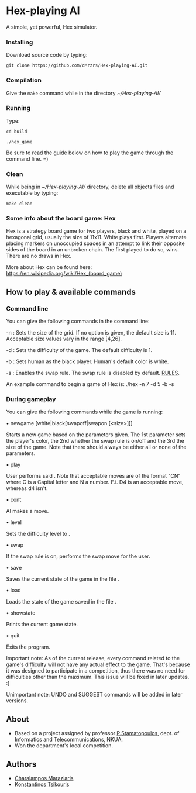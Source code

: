 # Hex-playing AI

A simple, yet powerful, Hex simulator.


### Installing

Download source code by typing:

```
git clone https://github.com/cMrzrs/Hex-playing-AI.git
```


### Compilation

Give the ``` make ``` command while in the directory *~/Hex-playing-AI/*


### Running 

Type:

```
cd build

./hex_game
```
Be sure to read the guide below on how to play the game through the command line. =)


### Clean

While being in *~/Hex-playing-AI/* directory, delete all objects files and executable by typing:   

```
make clean
```


### Some info about the board game: Hex

Hex is a strategy board game for two players, black and white, played on a hexagonal grid, usually the size of 11x11. 
White plays first. 
Players alternate placing markers on unoccupied spaces in an attempt to link their opposite sides of the board in an 
unbroken chain. 
The first played to do so, wins. There are no draws in Hex.

More about Hex can be found here: https://en.wikipedia.org/wiki/Hex_(board_game)


## How to play & available commands

### Command line
You can give the following commands in the command line:

-n <size> : Sets the size of the grid. If no option is given, the default size is 11. Acceptable size values vary in the range [4,26].

-d <difficulty> : Sets the difficulty of the game. The default difficulty is 1.

-b : Sets human as the black player. Human's default color is white.

-s : Enables the swap rule. The swap rule is disabled by default. [RULES](https://en.wikipedia.org/wiki/Hex_(board_game)#Rules). 

An example command to begin a game of Hex is: ./hex -n 7 -d 5 -b -s


### During gameplay
You can give the following commands while the game is running:

• newgame  \[white|black\[swapoff|swapon \[\<size>]]]

Starts a new game based on the parameters given. The 1st parameter sets the player's color, the 2nd whether the swap rule 
is on/off and the 3rd the size of the game. 
Note that there should always be either all or none of the parameters. 

• play <move>

User performs said <move>. 
Note that acceptable moves are of the format "CN" where C is a Capital letter and N a number. F.i. D4 is an acceptable move, whereas d4 isn't. 

• cont

AI makes a move.

• level <difficulty>

Sets the difficulty level to <difficulty>.

• swap

If the swap rule is on, performs the swap move for the user.

• save <statefile>
  
Saves the current state of the game in the file <statefile>.

• load <statefile>
  
Loads the state of the game saved in the file <statefile>.

• showstate

Prints the current game state.

• quit

Exits the program.


Important note: As of the current release, every command related to the game's difficulty will not have any actual effect to the game. 
That's because it was designed to participate in a competition, thus there was no need for difficulties other than the maximum. 
This issue will be fixed in later updates. :]

Unimportant note: UNDO and SUGGEST commands will be added in later versions.


## About
- Based on a project assigned by professor [P.Stamatopoulos](http://cgi.di.uoa.gr/~takis/Welcome.html), dept. of Informatics and Telecommunications, NKUA.
- Won the department's local competition.


## Authors
- [Charalampos Maraziaris](https://github.com/cMrzrs)
- [Konstantinos Tsikouris](https://github.com/superlink2013)
